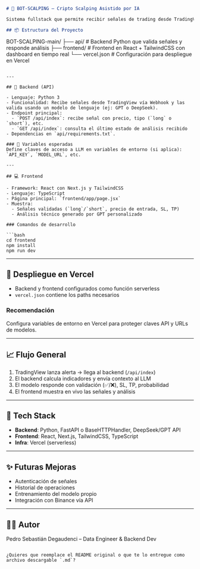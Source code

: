 
```markdown
# 🧠 BOT-SCALPING – Cripto Scalping Asistido por IA

Sistema fullstack que permite recibir señales de trading desde TradingView, analizarlas con un LLM personalizado, y desplegarlas en un dashboard web en tiempo real.

## 📦 Estructura del Proyecto

```

BOT-SCALPING-main/
├── api/           # Backend Python que valida señales y responde análisis
├── frontend/      # Frontend en React + TailwindCSS con dashboard en tiempo real
└── vercel.json    # Configuración para despliegue en Vercel

````

---

## 🔧 Backend (API)

- Lenguaje: Python 3
- Funcionalidad: Recibe señales desde TradingView vía Webhook y las valida usando un modelo de lenguaje (ej: GPT o DeepSeek).
- Endpoint principal:
  - `POST /api/index`: recibe señal con precio, tipo (`long` o `short`), etc.
  - `GET /api/index`: consulta el último estado de análisis recibido
- Dependencias en `api/requirements.txt`.

### 🔐 Variables esperadas
Define claves de acceso a LLM en variables de entorno (si aplica): `API_KEY`, `MODEL_URL`, etc.

---

## 💻 Frontend

- Framework: React con Next.js y TailwindCSS
- Lenguaje: TypeScript
- Página principal: `frontend/app/page.jsx`
- Muestra:
  - Señales validadas (`long`/`short`, precio de entrada, SL, TP)
  - Análisis técnico generado por GPT personalizado

### Comandos de desarrollo

```bash
cd frontend
npm install
npm run dev
````

---

## 🚀 Despliegue en Vercel

* Backend y frontend configurados como función serverless
* `vercel.json` contiene los paths necesarios

### Recomendación

Configura variables de entorno en Vercel para proteger claves API y URLs de modelos.

---

## 📈 Flujo General

1. TradingView lanza alerta → llega al backend (`/api/index`)
2. El backend calcula indicadores y envía contexto al LLM
3. El modelo responde con validación (✅/❌), SL, TP, probabilidad
4. El frontend muestra en vivo las señales y análisis

---

## 🧪 Tech Stack

* **Backend**: Python, FastAPI o BaseHTTPHandler, DeepSeek/GPT API
* **Frontend**: React, Next.js, TailwindCSS, TypeScript
* **Infra**: Vercel (serverless)

---

## ✨ Futuras Mejoras

* Autenticación de señales
* Historial de operaciones
* Entrenamiento del modelo propio
* Integración con Binance vía API

---

## 👨‍💻 Autor

Pedro Sebastián Degaudenci – Data Engineer & Backend Dev

```

¿Quieres que reemplace el README original o que te lo entregue como archivo descargable `.md`?
```
